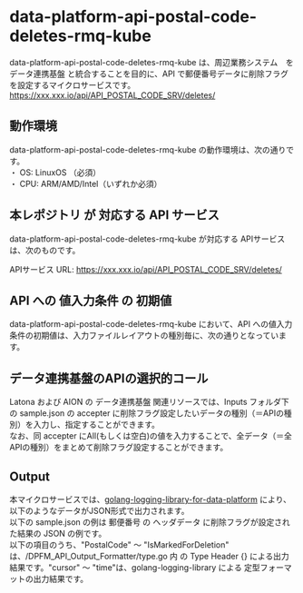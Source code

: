 # data-platform-api-postal-code-deletes-rmq-kube

data-platform-api-postal-code-deletes-rmq-kube は、周辺業務システム　を データ連携基盤 と統合することを目的に、API で郵便番号データに削除フラグを設定するマイクロサービスです。  
https://xxx.xxx.io/api/API_POSTAL_CODE_SRV/deletes/

## 動作環境
data-platform-api-postal-code-deletes-rmq-kube の動作環境は、次の通りです。  
・ OS: LinuxOS （必須）  
・ CPU: ARM/AMD/Intel（いずれか必須）  

## 本レポジトリ が 対応する API サービス
data-platform-api-postal-code-deletes-rmq-kube が対応する APIサービス は、次のものです。

APIサービス URL: https://xxx.xxx.io/api/API_POSTAL_CODE_SRV/deletes/

## API への 値入力条件 の 初期値
data-platform-api-postal-code-deletes-rmq-kube において、API への値入力条件の初期値は、入力ファイルレイアウトの種別毎に、次の通りとなっています。  

## データ連携基盤のAPIの選択的コール

Latona および AION の データ連携基盤 関連リソースでは、Inputs フォルダ下の sample.json の accepter に削除フラグ設定したいデータの種別（＝APIの種別）を入力し、指定することができます。  
なお、同 accepter にAll(もしくは空白)の値を入力することで、全データ（＝全APIの種別）をまとめて削除フラグ設定することができます。  

## Output  
本マイクロサービスでは、[golang-logging-library-for-data-platform](https://github.com/latonaio/golang-logging-library-for-data-platform) により、以下のようなデータがJSON形式で出力されます。  
以下の sample.json の例は 郵便番号 の ヘッダデータ に削除フラグが設定された結果の JSON の例です。  
以下の項目のうち、"PostalCode" ～ "IsMarkedForDeletion" は、/DPFM_API_Output_Formatter/type.go 内 の Type Header {} による出力結果です。"cursor" ～ "time"は、golang-logging-library による 定型フォーマットの出力結果です。  

```
```
